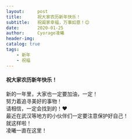 ```yaml
---
layout:     post
title:      祝大家农历新年快乐！
subtitle:   祝阖家幸福，万事如意！😊
date:       2020-01-25
author:     Cyorage凌曦
header-img: 
catalog: true
tags:
    - 新年
    - 祝福
---
```


#### 祝大家农历新年快乐！  
新的一年里，大家也一定要加油，一定！  
努力着追寻美好的事物！  
请相信，一定会找到的！❤  
最近在武汉等地方的小伙伴们一定要注意保护好自己！  
就这样啦！  
凌曦一直在这里！

